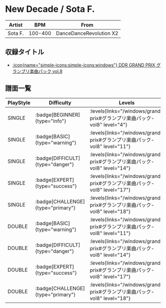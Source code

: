 # New Decade / Sota F.

|Artist|BPM|From|
|------|---|----|
|Sota F.|100-400|DanceDanceRevolution X2|

## 収録タイトル

- [:icon{name="simple-icons:simple-icons:windows"} DDR GRAND PRIX グランプリ楽曲パック vol.8](/windows/grand-prix#グランプリ楽曲パック-vol8)

## 譜面一覧

|PlayStyle|Difficulty|Levels|Notes|Movie|
|---------|----------|------|-----|-----|
|SINGLE| :badge[BEGINNER]{type="info"}| :levels{links="/windows/grand-prix#グランプリ楽曲パック-vol8" level="4"}|124/0||
|SINGLE| :badge[BASIC]{type="warning"}| :levels{links="/windows/grand-prix#グランプリ楽曲パック-vol8" level="11"}|324/48||
|SINGLE| :badge[DIFFICULT]{type="danger"}| :levels{links="/windows/grand-prix#グランプリ楽曲パック-vol8" level="14"}|394/45||
|SINGLE| :badge[EXPERT]{type="success"}| :levels{links="/windows/grand-prix#グランプリ楽曲パック-vol8" level="17"}|508/40||
|SINGLE| :badge[CHALLENGE]{type="primary"}| :levels{links="/windows/grand-prix#グランプリ楽曲パック-vol8" level="18"}|543/49||
|DOUBLE| :badge[BASIC]{type="warning"}| :levels{links="/windows/grand-prix#グランプリ楽曲パック-vol8" level="11"}|311/34||
|DOUBLE| :badge[DIFFICULT]{type="danger"}| :levels{links="/windows/grand-prix#グランプリ楽曲パック-vol8" level="14"}|410/33||
|DOUBLE| :badge[EXPERT]{type="success"}| :levels{links="/windows/grand-prix#グランプリ楽曲パック-vol8" level="17"}|512/21||
|DOUBLE| :badge[CHALLENGE]{type="primary"}| :levels{links="/windows/grand-prix#グランプリ楽曲パック-vol8" level="18"}|519/31||
